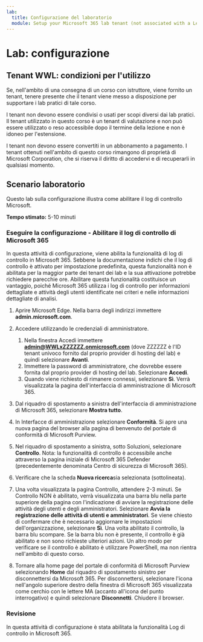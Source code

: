 ```yaml
---
lab:
  title: Configurazione del laboratorio
  module: Setup your Microsoft 365 lab tenant (not associated with a Learn module)
---
```


# Lab: configurazione

## Tenant WWL: condizioni per l'utilizzo
Se, nell'ambito di una consegna di un corso con istruttore, viene fornito un tenant, tenere presente che il tenant viene messo a disposizione per supportare i lab pratici di tale corso.

I tenant non devono essere condivisi o usati per scopi diversi dai lab pratici. Il tenant utilizzato in questo corso è un tenant di valutazione e non può essere utilizzato o reso accessibile dopo il termine della lezione e non è idoneo per l'estensione.

I tenant non devono essere convertiti in un abbonamento a pagamento. I tenant ottenuti nell'ambito di questo corso rimangono di proprietà di Microsoft Corporation, che si riserva il diritto di accedervi e di recuperarli in qualsiasi momento.

## Scenario laboratorio

Questo lab sulla configurazione illustra come abilitare il log di controllo Microsoft.

**Tempo stimato:** 5-10 minuti

### Eseguire la configurazione - Abilitare il log di controllo di Microsoft 365

In questa attività di configurazione, viene abilita la funzionalità di log di controllo in Microsoft 365.  Sebbene la documentazione indichi che il log di controllo è attivato per impostazione predefinita, questa funzionalità non è abilitata per la maggior parte dei tenant dei lab e la sua attivazione potrebbe richiedere parecchie ore.  Abilitare questa funzionalità costituisce un vantaggio, poiché Microsoft 365 utilizza i log di controllo per informazioni dettagliate e attività degli utenti identificate nei criteri e nelle informazioni dettagliate di analisi.

1. Aprire Microsoft Edge. Nella barra degli indirizzi immettere **admin.microsoft.com**.

1. Accedere utilizzando le credenziali di amministratore.
    1. Nella finestra Accedi immettere **admin@WWLxZZZZZZ.onmicrosoft.com** (dove ZZZZZZ è l'ID tenant univoco fornito dal proprio provider di hosting del lab) e quindi selezionare **Avanti**.
    1. Immettere la password di amministratore, che dovrebbe essere fornita dal proprio provider di hosting del lab. Selezionare **Accedi**.
    1. Quando viene richiesto di rimanere connessi, selezionare **Sì**. Verrà visualizzata la pagina dell'interfaccia di amministrazione di Microsoft 365.

1. Dal riquadro di spostamento a sinistra dell'interfaccia di amministrazione di Microsoft 365, selezionare **Mostra tutto**.

1. In Interfacce di amministrazione selezionare **Conformità**.  Si apre una nuova pagina del browser alla pagina di benvenuto del portale di conformità di Microsoft Purview.  

1. Nel riquadro di spostamento a sinistra, sotto Soluzioni, selezionare **Controllo**.  Nota: la funzionalità di controllo è accessibile anche attraverso la pagina iniziale di Microsoft 365 Defender (precedentemente denominata Centro di sicurezza di Microsoft 365).

1. Verificare che la scheda **Nuova ricerca**sia selezionata (sottolineata).

1. Una volta visualizzata la pagina Controllo, attendere 2-3 minuti.  Se Controllo NON è abilitato, verrà visualizzata una barra blu nella parte superiore della pagina con l'indicazione di avviare la registrazione delle attività degli utenti e degli amministratori.  Selezionare **Avvia la registrazione delle attività di utenti e amministratori**.  Se viene chiesto di confermare che è necessario aggiornare le impostazioni dell'organizzazione, selezionare **Sì**. Una volta abilitato il controllo, la barra blu scompare.  Se la barra blu non è presente, il controllo è già abilitato e non sono richieste ulteriori azioni.  Un altro modo per verificare se il controllo è abilitato è utilizzare PowerShell, ma non rientra nell'ambito di questo corso.

1. Tornare alla home page del portale di conformità di Microsoft Purview selezionando **Home** dal riquadro di spostamento sinistro per disconnettersi da Microsoft 365. Per disconnettersi, selezionare l'icona nell'angolo superiore destro della finestra di Microsoft 365 visualizzata come cerchio con le lettere MA (accanto all'icona del punto interrogativo) e quindi selezionare **Disconnetti**. Chiudere il browser.

### Revisione

In questa attività di configurazione è stata abilitata la funzionalità Log di controllo in Microsoft 365.
